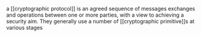 a [[cryptographic protocol]] is an agreed sequence of messages exchanges and operations between one or more parties, with a view to achieving a security aim. They generally use a number of [[cryptographic primitive]]s at various stages
